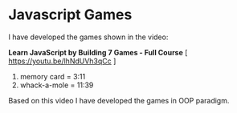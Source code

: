 # Javascript Games

I have developed the games shown in the video: 

**Learn JavaScript by Building 7 Games - Full Course** [ https://youtu.be/lhNdUVh3qCc ]

1. memory card = 3:11
2. whack-a-mole = 11:39

Based on this video I have developed the games in OOP paradigm.
